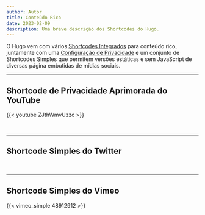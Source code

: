 ```yaml
---
author: Autor
title: Conteúdo Rico
date: 2023-02-09
description: Uma breve descrição dos Shortcodes do Hugo.
---
```


O Hugo vem com vários [Shortcodes Integrados](https://gohugo.io/content-management/shortcodes/#use-hugos-built-in-shortcodes) para conteúdo rico, juntamente com uma [Configuração de Privacidade](https://gohugo.io/about/hugo-and-gdpr/) e um conjunto de Shortcodes Simples que permitem versões estáticas e sem JavaScript de diversas página embutidas de mídias sociais.
<!--more-->
---

## Shortcode de Privacidade Aprimorada do YouTube

{{< youtube ZJthWmvUzzc >}}

<br>

---

## Shortcode Simples do Twitter

<!-- x shortcode not found -->

<br>

---

## Shortcode Simples do Vimeo

{{< vimeo_simple 48912912 >}}
